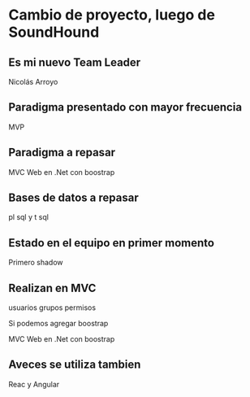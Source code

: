 # Cambio de proyecto, luego de SoundHound

## Es mi nuevo Team Leader

Nicolás Arroyo

## Paradigma presentado con mayor frecuencia 

MVP

## Paradigma a repasar

MVC Web en .Net con boostrap

## Bases de datos a repasar

pl sql y t sql

## Estado en el equipo en primer momento

Primero shadow

## Realizan en MVC

usuarios grupos permisos

Si podemos agregar boostrap

MVC Web en .Net con boostrap

## Aveces se utiliza tambien

Reac y Angular

